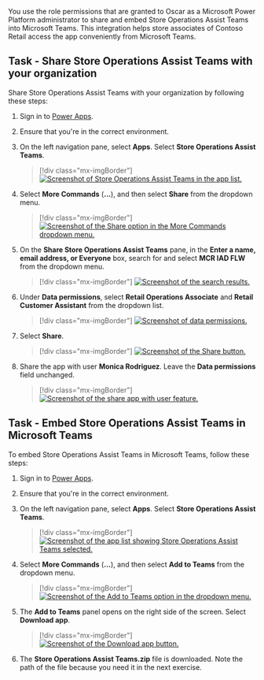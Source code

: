 You use the role permissions that are granted to Oscar as a Microsoft Power Platform administrator to share and embed Store Operations Assist Teams into Microsoft Teams. This integration helps store associates of Contoso Retail access the app conveniently from Microsoft Teams.

## Task - Share Store Operations Assist Teams with your organization

Share Store Operations Assist Teams with your organization by following these steps:

1. Sign in to [Power Apps](https://make.preview.powerapps.com/?utm_source=padocs&utm_medium=linkinadoc&utm_campaign=referralsfromdoc).

1. Ensure that you're in the correct environment.

1. On the left navigation pane, select **Apps**. Select **Store Operations Assist Teams**.

	> [!div class="mx-imgBorder"]
	> [![Screenshot of Store Operations Assist Teams in the app list.](../media/app.png)](../media/app.png#lightbox)

1. Select **More Commands** (**...**), and then select **Share** from the dropdown menu.

	> [!div class="mx-imgBorder"]
	> [![Screenshot of the Share option in the More Commands dropdown menu.](../media/share.png)](../media/share.png#lightbox)

1. On the **Share Store Operations Assist Teams** pane, in the **Enter a name, email address, or Everyone** box, search for and select **MCR IAD FLW** from the dropdown menu.

	> [!div class="mx-imgBorder"]
	> [![Screenshot of the search results.](../media/search.png)](../media/search.png#lightbox)

1. Under **Data permissions**, select **Retail Operations Associate** and **Retail Customer Assistant** from the dropdown list.

	> [!div class="mx-imgBorder"]
	> [![Screenshot of data permissions.](../media/data-permissions.png)](../media/data-permissions.png#lightbox)

1. Select **Share**.

	> [!div class="mx-imgBorder"]
	> [![Screenshot of the Share button.](../media/share-button.png)](../media/share-button.png#lightbox)

1. Share the app with user **Monica Rodriguez**. Leave the **Data permissions** field unchanged.

	> [!div class="mx-imgBorder"]
	> [![Screenshot of the share app with user feature.](../media/share-user.png)](../media/share-user.png#lightbox)

## Task - Embed Store Operations Assist Teams in Microsoft Teams

To embed Store Operations Assist Teams in Microsoft Teams, follow these steps:

1. Sign in to [Power Apps](https://make.preview.powerapps.com/?utm_source=padocs&utm_medium=linkinadoc&utm_campaign=referralsfromdoc).

1. Ensure that you're in the correct environment.

1. On the left navigation pane, select **Apps**. Select **Store Operations Assist Teams**.

	> [!div class="mx-imgBorder"]
	> [![Screenshot of the app list showing Store Operations Assist Teams selected.](../media/app.png)](../media/app.png#lightbox)

1. Select **More Commands** (**...**), and then select **Add to Teams** from the dropdown menu.

	> [!div class="mx-imgBorder"]
	> [![Screenshot of the Add to Teams option in the dropdown menu.](../media/add-teams.png)](../media/add-teams.png#lightbox)

1. The **Add to Teams** panel opens on the right side of the screen. Select **Download app**.

	> [!div class="mx-imgBorder"]
	> [![Screenshot of the Download app button.](../media/download-app.png)](../media/download-app.png#lightbox)

1. The **Store Operations Assist Teams.zip** file is downloaded. Note the path of the file because you need it in the next exercise. 
